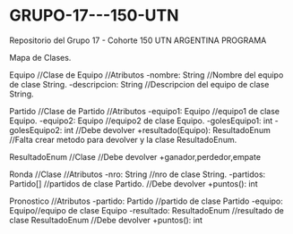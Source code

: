 # GRUPO-17---150-UTN
Repositorio del Grupo 17 - Cohorte 150 UTN ARGENTINA PROGRAMA

Mapa de Clases.

Equipo //Clase de Equipo
//Atributos
-nombre: String //Nombre del equipo de clase String.
-descripcion: String //Descripcion del equipo de clase String.

Partido //Clase de Partido
//Atributos
-equipo1: Equipo //equipo1 de clase Equipo.
-equipo2: Equipo //equipo2 de clase Equipo.
-golesEquipo1: int
-golesEquipo2: int
//Debe devolver
+resultado(Equipo): ResultadoEnum //Falta crear metodo para devolver y la clase ResultadoEnum.

ResultadoEnum //Clase
//Debe devolver
+ganador,perdedor,empate

Ronda //Clase
//Atributos
-nro: String //nro de clase String.
-partidos: Partido[] //partidos de clase Partido.
//Debe devolver
+puntos(): int

Pronostico
//Atributos
-partido: Partido //partido de clase Partido
-equipo: Equipo//equipo de clase Equipo
-resultado: ResultadoEnum //resultado de clase ResultadoEnum
//Debe devolver
+puntos(): int
